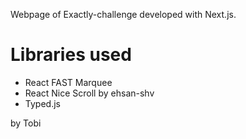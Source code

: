 Webpage of Exactly-challenge developed with Next.js.

# Libraries used
- React FAST Marquee
- React Nice Scroll by ehsan-shv
- Typed.js

by Tobi
